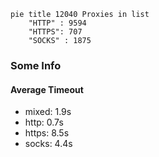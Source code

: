 
```mermaid
pie title 12040 Proxies in list
    "HTTP" : 9594
    "HTTPS": 707
    "SOCKS" : 1875
```

### Some Info
#### Average Timeout

- mixed: 1.9s
- http: 0.7s
- https: 8.5s
- socks: 4.4s